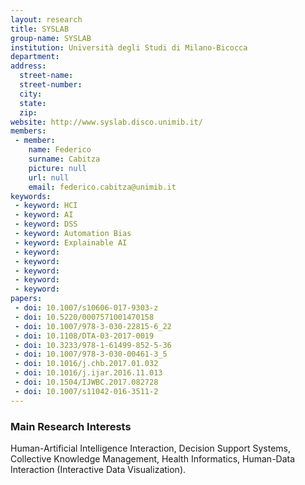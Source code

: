 ```yaml
---
layout: research
title: SYSLAB
group-name: SYSLAB
institution: Università degli Studi di Milano-Bicocca
department: 
address: 
  street-name: 
  street-number: 
  city: 
  state: 
  zip: 
website: http://www.syslab.disco.unimib.it/
members: 
 - member: 
    name: Federico
    surname: Cabitza
    picture: null
    url: null
    email: federico.cabitza@unimib.it
keywords: 
 - keyword: HCI
 - keyword: AI
 - keyword: DSS
 - keyword: Automation Bias
 - keyword: Explainable AI 
 - keyword: 
 - keyword: 
 - keyword: 
 - keyword: 
 - keyword: 
papers: 
 - doi: 10.1007/s10606-017-9303-z
 - doi: 10.5220/0007571001470158
 - doi: 10.1007/978-3-030-22815-6_22
 - doi: 10.1108/DTA-03-2017-0019
 - doi: 10.3233/978-1-61499-852-5-36
 - doi: 10.1007/978-3-030-00461-3_5
 - doi: 10.1016/j.chb.2017.01.032
 - doi: 10.1016/j.ijar.2016.11.013
 - doi: 10.1504/IJWBC.2017.082728
 - doi: 10.1007/s11042-016-3511-2
---
```



### Main Research Interests
Human-Artificial Intelligence Interaction, Decision Support Systems, Collective Knowledge Management, Health Informatics, Human-Data Interaction (Interactive Data Visualization). 